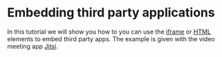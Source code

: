 # Embedding third party applications

In this tutorial we will show you how to you can use the [iframe](../../docs/projects/front-end/elements/iframe.md) or [HTML](../../docs/projects/front-end/elements/html.md) elements to embed third party apps. The example is given with the video meeting app [Jitsi](https://meet.jit.si/).





